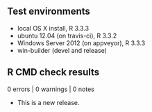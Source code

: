 ## Test environments
* local OS X install, R 3.3.3
* ubuntu 12.04 (on travis-ci), R 3.3.2
* Windows Server 2012 (on appveyor), R 3.3.3
* win-builder (devel and release)

## R CMD check results
0 errors | 0 warnings | 0 notes
* This is a new release.

